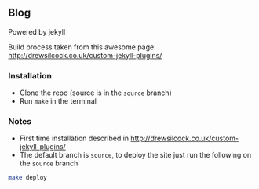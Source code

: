 ## Blog

Powered by jekyll

Build process taken from this awesome page: http://drewsilcock.co.uk/custom-jekyll-plugins/

### Installation

- Clone the repo (source is in the `source` branch)
- Run `make` in the terminal

### Notes

- First time installation described in http://drewsilcock.co.uk/custom-jekyll-plugins/
- The default branch is `source`, to deploy the site just run the following on the `source` branch

```sh
make deploy
```
